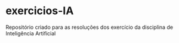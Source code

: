 # exercicios-IA
Repositório criado para as resoluções dos exercício da disciplina de Inteligência Artificial
